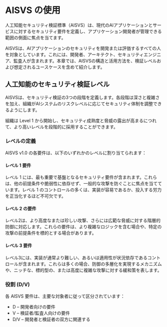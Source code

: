 # AISVS の使用

人工知能セキュリティ検証標準（AISVS）は、現代のAIアプリケーションとサービスに対するセキュリティ要件を定義し、アプリケーション開発者が管理できる範囲の側面に焦点を当てます。

AISVSは、AIアプリケーションのセキュリティを開発または評価するすべての人を対象としています。これには、開発者、アーキテクト、セキュリティエンジニア、監査人が含まれます。本章では、AISVSの構造と活用方法を、検証レベルおよび想定されるユースケースを含めて紹介します。

## 人工知能のセキュリティ検証レベル

AISVSは、セキュリティ検証の3つの段階を定義します。各段階は深さと複雑さを加え、組織がAIシステムのリスクレベルに応じてセキュリティ体制を調整できるようにします。

組織は Level 1 から開始し、セキュリティ成熟度と脅威の露出が高まるにつれて、より高いレベルを段階的に採用することができます。

### レベルの定義

AISVS v1.0 の各要件は、以下のいずれかのレベルに割り当てられます：

#### レベル 1 要件

レベル 1 には、最も重要で基盤となるセキュリティ要件が含まれます。これらは、他の前提条件や脆弱性に依存せず、一般的な攻撃を防ぐことに焦点を当てています。レベル 1 のコントロールの多くは、実装が容易であるか、投入する労力を正当化するほど不可欠です。

#### レベル 2 の要件

レベル2は、より高度なまたは珍しい攻撃、さらには広範な脅威に対する階層的防御に対応します。これらの要件は、より複雑なロジックを含む場合や、特定の攻撃の前提条件を標的とする場合があります。

#### レベル 3 要件

レベル3には、実装が通常より難しい、あるいは適用性が状況依存であるコントロールが含まれます。これらは多くの場合、防御の多層化を実現するメカニズムや、ニッチな、標的型の、または高度に複雑な攻撃に対する緩和策を表します。

### 役割 (D/V)

各 AISVS 要件は、主要な対象者に従って区分されています：

* D – 開発者向けの要件
* V – 検証者/監査人向けの要件
* D/V – 開発者と検証者の双方に関連する

